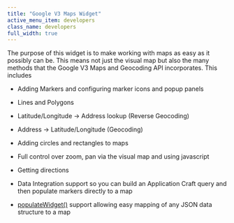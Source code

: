 ```yaml
---
title: "Google V3 Maps Widget"
active_menu_item: developers
class_name: developers
full_width: true
---
```



The purpose of this widget is to make working with maps as easy as it possibly can be. This means not just the visual map but also the many methods that the Google V3 Maps and Geocoding API incorporates. This includes

 - Adding Markers and configuring marker icons and popup panels

 - Lines and Polygons

 - Latitude/Longitude -\> Address lookup (Reverse Geocoding)

 - Address -\> Latitude/Longitude (Geocoding)

 - Adding circles and rectangles to maps

 - Full control over zoom, pan via the visual map and using javascript

 - Getting directions

 - Data Integration support so you can build an Application Craft query and then populate markers directly to a map

 - [populateWidget()](/developers/user-guide/product-guide/advanced-important-widgets/google-v3-maps-widget/using-populatewidget) support allowing easy mapping of any JSON data structure to a map

